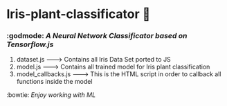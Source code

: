 # Iris-plant-classificator :tulip:
### :godmode: _A Neural Network Classificator based on Tensorflow.js_ 

1. dataset.js ---> Contains all Iris Data Set ported to JS
2. model.js ---> Contains all trained model for Iris plant classification
3. model_callbacks.js ---> This is the HTML script in order to callback all functions inside the model

:bowtie: _Enjoy working with ML_ 

